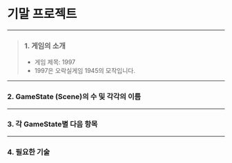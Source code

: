 # 기말 프로젝트
-----------------------------------
>### 1. 게임의 소개
>+ 게임 제목: 1997
>+ 1997은 오락실게임 1945의 모작입니다.
-----------------------------------
### 2. GameState (Scene)의 수 및 각각의 이름
-----------------------------------
### 3. 각 GameState별 다음 항목
-----------------------------------
### 4. 필요한 기술

